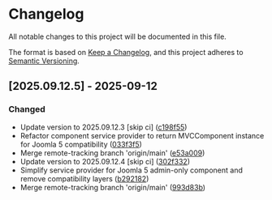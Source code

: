# Changelog

All notable changes to this project will be documented in this file.

The format is based on [Keep a Changelog](https://keepachangelog.com/en/1.0.0/),
and this project adheres to [Semantic Versioning](https://semver.org/spec/v2.0.0.html).

## [2025.09.12.5] - 2025-09-12

### Changed

* Update version to 2025.09.12.3 [skip ci] ([c198f55](https://github.com/N6REJ/bears_aichatbot/commit/c198f55))
* Refactor component service provider to return MVCComponent instance for Joomla 5 compatibility ([033f3f5](https://github.com/N6REJ/bears_aichatbot/commit/033f3f5))
* Merge remote-tracking branch 'origin/main' ([e53a009](https://github.com/N6REJ/bears_aichatbot/commit/e53a009))
* Update version to 2025.09.12.4 [skip ci] ([302f332](https://github.com/N6REJ/bears_aichatbot/commit/302f332))
* Simplify service provider for Joomla 5 admin-only component and remove compatibility layers ([b292182](https://github.com/N6REJ/bears_aichatbot/commit/b292182))
* Merge remote-tracking branch 'origin/main' ([993d83b](https://github.com/N6REJ/bears_aichatbot/commit/993d83b))

